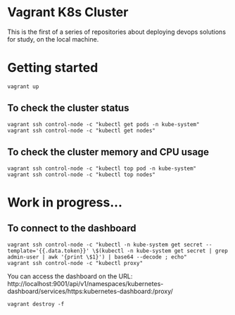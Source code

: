 # Vagrant K8s Cluster

This is the first of a series of repositories about deploying devops solutions for study, on the local machine.

# Getting started

```
vagrant up
```

## To check the cluster status

```
vagrant ssh control-node -c "kubectl get pods -n kube-system"
vagrant ssh control-node -c "kubectl get nodes"
```

## To check the cluster memory and CPU usage

```
vagrant ssh control-node -c "kubectl top pod -n kube-system"
vagrant ssh control-node -c "kubectl top nodes"
```

# Work in progress...

## To connect to the dashboard

```
vagrant ssh control-node -c "kubectl -n kube-system get secret --template='{{.data.token}}' \$(kubectl -n kube-system get secret | grep admin-user | awk '{print \$1}') | base64 --decode ; echo"
vagrant ssh control-node -c "kubectl proxy"

```

You can access the dashboard on the URL: http://localhost:9001/api/v1/namespaces/kubernetes-dashboard/services/https:kubernetes-dashboard:/proxy/

```
vagrant destroy -f
```
